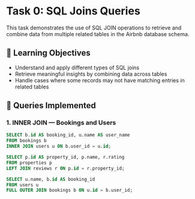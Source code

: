 # Task 0: SQL Joins Queries

This task demonstrates the use of SQL JOIN operations to retrieve and combine data from multiple related tables in the Airbnb database schema.

## 🧠 Learning Objectives

- Understand and apply different types of SQL joins
- Retrieve meaningful insights by combining data across tables
- Handle cases where some records may not have matching entries in related tables

## 🔗 Queries Implemented

### 1. INNER JOIN — Bookings and Users
```sql
SELECT b.id AS booking_id, u.name AS user_name
FROM bookings b
INNER JOIN users u ON b.user_id = u.id;

SELECT p.id AS property_id, p.name, r.rating
FROM properties p
LEFT JOIN reviews r ON p.id = r.property_id;

SELECT u.name, b.id AS booking_id
FROM users u
FULL OUTER JOIN bookings b ON u.id = b.user_id;

